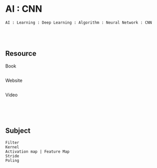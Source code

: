 <!--------------------------------------------------------------------------------- Description -->
# AI : CNN
    AI : Learning : Deep Learning : Algorithm : Neural Network : CNN

<!--------------------------------------------------------------------------------- Resource -->
<br><br>

## Resource  
<!-------------------------- Book -->
Book
```
```
<!-------------------------- Website -->
Website
```
```
<!-------------------------- Video -->
Video
```
```

<!--------------------------------------------------------------------------------- Subject -->
<br><br>

## Subject
```
Filter
Kernel
Activation map | Feature Map
Stride
Poling
```